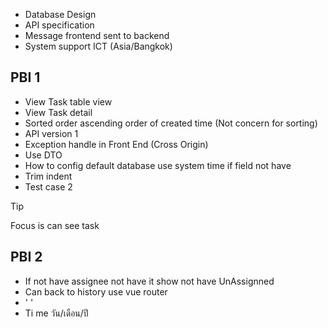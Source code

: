 - Database Design
- API specification
- Message frontend sent to backend
- System support ICT (Asia/Bangkok)



## PBI 1
- View Task table view
- View Task detail
- Sorted order ascending order of created time (Not concern for sorting)
- API version 1
- Exception handle in Front End (Cross Origin)
- Use DTO
- How to config default database use system time if field not have
- Trim indent
- Test case 2 

>[!tip]
>Focus is can see task

## PBI 2
- If not have assignee not have it show not have UnAssignned
- Can back to history use vue router
- '  '
- Ti me วัน/เดือน/ปี

